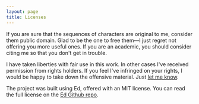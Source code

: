 ```yaml
---
layout: page
title: Licenses
---
```


If you are sure that the sequences of characters are original to me, consider them public domain. Glad to be the one to free them—I just regret not offering you more useful ones. If you are an academic, you should consider citing me so that you don't get in trouble.

I have taken liberties with fair use in this work. In other cases I've received permission from rights holders. If you feel I've infringed on your rights, I would be happy to take down the offensive material. Just <a href="mailto:colibri.alex@gmail.com">let me know</a>.

The project was built using Ed, offered with an MIT license. You can read the full license on the [Ed Github repo](https://github.com/elotroalex/ed/blob/master/LICENSE.md).



